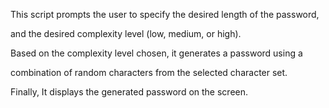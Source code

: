 This script prompts the user to specify the desired length of the password, 

and the desired complexity level (low, medium, or high). 

Based on the complexity level chosen, it generates a password using a 

combination of random characters from the selected character set. 

Finally, It displays the generated password on the screen.
